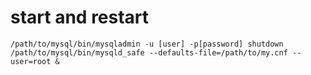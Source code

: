 # start and restart

    /path/to/mysql/bin/mysqladmin -u [user] -p[password] shutdown
    /path/to/mysql/bin/mysqld_safe --defaults-file=/path/to/my.cnf --user=root &